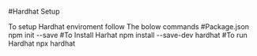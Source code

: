 #Hardhat Setup

To setup Hardhat enviroment follow The bolow commands
#Package.json
npm init --save
#To Install Harhat
npm install --save-dev hardhat
#To run Hardhat
npx hardhat
